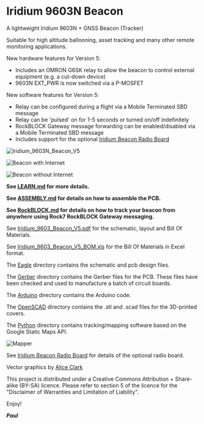 # Iridium 9603N Beacon

A lightweight Iridium 9603N + GNSS Beacon (Tracker)

Suitable for high altitude ballooning, asset tracking and many other remote monitoring applications.

New hardware features for Version 5:
- Includes an OMRON G6SK relay to allow the beacon to control external equipment (e.g. a cut-down device)
- 9603N EXT_PWR is now switched via a P-MOSFET

New software features for Version 5:
- Relay can be configured during a flight via a Mobile Terminated SBD message
- Relay can be 'pulsed' on for 1-5 seconds or turned on/off indefinitely
- RockBLOCK Gateway message forwarding can be enabled/disabled via a Mobile Terminated SBD message
- Includes support for the optional [Iridium Beacon Radio Board](https://github.com/PaulZC/Iridium_Beacon_Radio_Board)

![Iridium_9603N_Beacon_V5](https://github.com/PaulZC/Iridium_9603_Beacon/blob/master/img/Iridium_9603N_Beacon_V5.JPG)

![Beacon with Internet](https://github.com/PaulZC/Iridium_9603_Beacon/blob/master/img/Beacon_with_Internet.JPG)

![Beacon without Internet](https://github.com/PaulZC/Iridium_9603_Beacon/blob/master/img/Beacon_without_Internet.JPG)

**See [LEARN.md](https://github.com/PaulZC/Iridium_9603_Beacon/blob/master/LEARN.md) for more details.**

**See [ASSEMBLY.md](https://github.com/PaulZC/Iridium_9603_Beacon/blob/master/ASSEMBLY.md) for details on how to assemble the PCB.**

**See [RockBLOCK.md](https://github.com/PaulZC/Iridium_9603_Beacon/blob/master/RockBLOCK.md) for details on how to track your beacon from _anywhere_ using Rock7 RockBLOCK Gateway messaging.**

See [Iridium_9603_Beacon_V5.pdf](https://github.com/PaulZC/Iridium_9603_Beacon/blob/master/Iridium_9603_Beacon_V5.pdf) for the schematic, layout and Bill Of Materials.

See [Iridium_9603_Beacon_V5_BOM.xls](https://github.com/PaulZC/Iridium_9603_Beacon/blob/master/Iridium_9603_Beacon_V5_BOM.xls) for the Bill Of Materials in Excel format.

The [Eagle](https://github.com/PaulZC/Iridium_9603_Beacon/tree/master/Eagle) directory contains the schematic and pcb design files.

The [Gerber](https://github.com/PaulZC/Iridium_9603_Beacon/tree/master/Gerber) directory contains the Gerber files for the PCB. These files have been checked and used to manufacture a batch of circuit boards.

The [Arduino](https://github.com/PaulZC/Iridium_9603_Beacon/tree/master/Arduino) directory contains the Arduino code.

The [OpenSCAD](https://github.com/PaulZC/Iridium_9603_Beacon/tree/master/OpenSCAD) directory contains the .stl and .scad files for the 3D-printed covers.

The [Python](https://github.com/PaulZC/Iridium_9603_Beacon/tree/master/Python) directory contains tracking/mapping software based on the Google Static Maps API.

![Mapper](https://github.com/PaulZC/Iridium_9603_Beacon/blob/master/img/Mapper.JPG)

See [Iridium Beacon Radio Board](https://github.com/PaulZC/Iridium_Beacon_Radio_Board) for details of the optional radio board.

Vector graphics by [Alice Clark](https://www.alicelclark.co.uk/about)

This project is distributed under a Creative Commons Attribution + Share-alike (BY-SA) licence.
Please refer to section 5 of the licence for the "Disclaimer of Warranties and Limitation of Liability".

Enjoy!

**_Paul_**